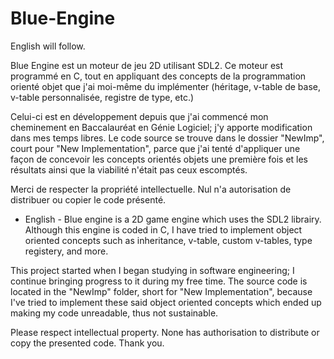 # Blue-Engine

English will follow. 

Blue Engine est un moteur de jeu 2D utilisant SDL2. Ce moteur est programmé en C, 
tout en appliquant des concepts de la programmation orienté objet que j'ai moi-même 
du implémenter (héritage, v-table de base, v-table personnalisée, registre de type, etc.)

Celui-ci est en développement depuis que j'ai commencé mon cheminement en Baccalauréat
en Génie Logiciel; j'y apporte modification dans mes temps libres. Le code source se
trouve dans le dossier "NewImp", court pour "New Implementation", parce que j'ai tenté 
d'appliquer une façon de concevoir les concepts orientés objets une première fois et les
résultats ainsi que la viabilité n'était pas ceux escomptés. 

Merci de respecter la propriété intellectuelle. Nul n'a autorisation de distribuer ou copier
le code présenté.

- English - 
Blue engine is a 2D game engine which uses the SDL2 librairy. Although this engine is coded in C, 
I have tried to implement object oriented concepts such as inheritance, v-table, custom v-tables, 
type registery, and more. 

This project started when I began studying in software engineering; I 
continue bringing progress to it during my free time. The source code is located in the
"NewImp" folder, short for "New Implementation", because I've tried to implement these said 
object oriented concepts which ended up making my code unreadable, thus not sustainable. 

Please respect intellectual property. None has authorisation to distribute or copy the presented
code. Thank you.
